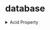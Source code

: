 # database

<details>
  <summary>
    Acid Property
  </summary>

  [lec12Notes.pdf](https://github.com/sachit914/database/files/12513565/lec12Notes.pdf)
  [lec12Notes (2).pdf](https://github.com/sachit914/database/files/12522752/lec12Notes.2.pdf)

  ## Transaction
A transaction is a series of operations against a database that's treated as a single unit. It either fully completes or is entirely undone in case of errors.

```
-- Start the transaction
BEGIN TRANSACTION;

-- Do some work
UPDATE Account SET Balance = Balance - 100 WHERE AccountId = 1;
UPDATE Account SET Balance = Balance + 100 WHERE AccountId = 2;

-- Commit the transaction if everything went well
COMMIT TRANSACTION;

```


## ACID Properties
Databases use ACID properties to maintain data integrity:

Atomicity: A transaction completes entirely or not at all.

```
BEGIN TRANSACTION;

-- Assume we are transferring money between two bank accounts
TRY
{
    UPDATE BankAccounts SET Balance = Balance - 100 WHERE AccountNumber = 'A123';
    UPDATE BankAccounts SET Balance = Balance + 100 WHERE AccountNumber = 'B456';
}
CATCH
{
    ROLLBACK TRANSACTION;
    THROW;
}

COMMIT TRANSACTION;

```

Consistency: The database remains consistent before and after a transaction.

Isolation: Transactions occur independently without interference.

```
Definition: Isolation ensures transactions are processed independently and securely, preventing interference from concurrent transactions.

Transaction Levels:

Read Uncommitted: Lowest level; transactions may see uncommitted changes from others (can lead to "dirty reads").
Read Committed: Transactions only read committed data, preventing dirty reads.
Repeatable Read: Blocks other transactions from modifying or inserting data being read, guarding against non-repeatable reads.
Serializable: Highest level; ensures full transaction separation, typically using row locks.
Locking:

Shared Locks: Multiple transactions can read, but not modify, a data piece.
Exclusive Locks: Only one transaction can read and write a data piece, blocking all others.
Optimistic Locks: Checks for conflicts only at commit time, assuming rare conflicts.
Pessimistic Locks: Locks data immediately upon access, anticipating conflicts.
MVCC (Multi-Version Concurrency Control): Allows transactions to interact with different versions of the same data piece, improving concurrency by reducing locking needs.

Timestamp Ordering: Assigns timestamps to transactions and orders them accordingly to ensure serializability.

Application-Level Isolation: Designing applications to manage concurrency, e.g., by retrying transactions that encounter concurrency conflicts.

Database Configuration: Adjusting database settings, like maximum locks or lock timeouts, to fine-tune isolation levels and behaviors.
```

Durability: Committed transaction changes are permanent.

<details>

  <summary>
    click
  </summary>

  Definition: Durability guarantees that once a transaction is successfully committed, its changes to the database are permanent and will not be lost.

Write-Ahead Logging (WAL): This technique involves logging changes before applying them to the database. If a crash occurs, the system can recover by replaying the log.

Backup and Recovery: Regular backups (full, differential, incremental) ensure that data can be restored to a consistent state after a failure. Recovery mechanisms utilize these backups to restore data.

Redundancy: Using replication or clustering, databases store copies of data on multiple machines or disks. If one fails, another can take over, ensuring durability.

Atomic Commit Protocols: Ensure that a transaction's changes are saved only if every part of the transaction succeeds. If any part fails, changes aren't saved.

Checkpoints: Periodic checkpoint processes save the current state of the database to disk, minimizing the amount of data that needs to be recovered in case of failures.

Database Journaling: A sequential log where all changes are recorded. This can be used to replay actions to bring a database to its current state after a crash.

Disk Write Strategies: Techniques like buffering and cache management control how and when changes are written to disk, ensuring data integrity and durability.

Fail-Safe Measures: Features like battery-backed RAM or uninterruptible power supplies (UPS) ensure that committed transactions are saved even in power outages.

Cloud and Distributed Systems: Modern distributed systems provide durability by ensuring data is consistently stored across multiple physical locations or even across data centers.

</details>



## Transaction States
Active: Initial phase where operations are executed.

Partially Committed: Changes are in a buffer, pending confirmation.

Committed: Changes are permanent; rollback isn't possible.

Failed: Transaction halts due to errors.

Aborted: After a failure, changes are reversed.

Terminated: Transaction has either committed or aborted


</details>
